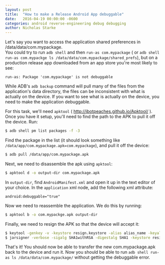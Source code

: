 ```yaml
---
layout: post
title:  "How to make a Release Android App debuggable"
date:   2016-04-19 00:00:00 -0600
categories: android reverse-engineering debug debugging
author: Nicholas Starke
---
```


Let's say you want to access the application shared preferences in /data/data/com.mypackage.  
You could try to run `adb shell` and then `run-as com.mypackage` 
( or `adb shell run-as com.mypackge ls /data/data/com.mypackage/shared_prefs`), 
but on a production release app downloaded from an app store you're most likely to see:

```
run-as: Package 'com.mypackage' is not debuggable
```

While ADB's `adb backup` command will pull many of the files from the application's data directory,
the files can be inconsistent with what is actually on the device.  If you want to see what is
actually on the device, you need to make the application debuggable.

For this task, we'll need `apktool` ( http://ibotpeaches.github.io/Apktool/ ).  Once you have it setup, 
you'll need to find the path to the APK to pull it off the device.  Run:

```bash
$ adb shell pm list packages -f -3
```

Find the package in the list (it should look something like `/data/app/com.mypackage.apk=com.mypackage`), 
and pull it off the device:

```bash
$ adb pull /data/app/com.mypackage.apk
```

Next, we need to disassemble the apk using `apktool`:

```bash
$ apktool d -o output-dir com.mypackage.apk
```

In `output-dir`, find `AndroidManifest.xml` and open it up in the text editor of your choice.
In the `application` xml node, add the following xml attribute:

```
android:debuggable="true"
```

Now we need to reassemble the application.  We do this by running:

```bash
$ apktool b -o com.mypackge.apk output-dir
```
Finally, we need to resign the APK so that the device will accept it:

```bash
$ keytool -genkey -v -keystore resign.keystore -alias alias_name -keyalg RSA -keysize 2048 -validity 10000
$ jarsigner -verbose -sigalg SHA1withRSA -digestalg SHA1 -keystore resign.keystore com.mypackage.apk alias_name
```

That's it! You should now be able to transfer the new com.mypackage.apk back to the device and run it.
Now you should be able to run `adb shell run-as ls /data/data/com.mypackage/` without getting the debuggable error.